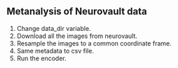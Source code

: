 Metanalysis of Neurovault data
------------------------------

1. Change data_dir variable.
2. Download all the images from neurovault.
3. Resample the images to a common coordinate frame.
4. Same metadata to csv file.
5. Run the encoder.

